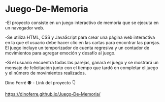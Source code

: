 # Juego-De-Memoria

-El proyecto consiste en un juego interactivo de memoria que se ejecuta en un navegador web. 

-Se utiliza HTML, CSS y JavaScript para crear una página web interactiva en la que el usuario debe hacer clic en las cartas para encontrar las parejas. El juego incluye un temporizador de cuenta regresiva y un contador de movimientos para agregar emoción y desafío al juego. 

-Si el usuario encuentra todas las parejas, ganará el juego y se mostrará un mensaje de felicitación junto con el tiempo que tardó en completar el juego y el número de movimientos realizados.

Dino Ferré 👽 - Link del proyecto 👇

https://dinoferre.github.io/Juego-De-Memoria/

